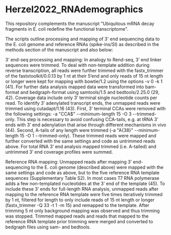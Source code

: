 # Herzel2022_RNAdemographics
This repository complements the manuscript "Ubiquitous mRNA decay fragments in E. coli redefine the functional transcriptome".

The scripts outline processing and mapping of 3' end sequencing data to the E. coli genome and reference RNAs (spike-ins/SI) as described in the methods section of the manuscript and also below:

3‘ end-seq processing and mapping:
In analogy to Rend-seq, 3’ end linker sequences were trimmed. To deal with non-template addition during reverse transcription, all reads were further trimmed with the fastx_trimmer of the fastxtoolkit/0.0.13 by 1 nt at their 5’end and only reads of 15 nt length or longer were kept for mapping with bowtie/1.2 using the options -v 0 -k 1 (41). For further data analysis mapped data were transformed into bam-format and bedgraph-format using samtools/1.5 and bedtools/2.25.0 (29, 42). Coverage data include only 3’ terminal single nucleotide counts per read. To identify 3’ adenylated transcript ends, the unmapped reads were trimmed using cutadapt/1.16 (43). First, 3’ terminal CCAs were removed with the following settings: -a "CCA$" --minimum-length 15 -O 3 --trimmed-only. This step is necessary to avoid confusing CCA-tails, e.g. at tRNA 3’ ends with 3’ end adenylation that arise through different mechanisms in vivo (44). Second, A-tails of any length were trimmed (-a "A{38}" --minimum-length 15 -O 1 --trimmed-only). These trimmed reads were mapped and further converted with the same settings and code as untrimmed reads above. For total RNA 3’ end analysis mapped trimmed (i.e. A-tailed) and untrimmed 3’ end coverage profiles were summed. 

Reference RNA mapping:
Unmapped reads after mapping 3’ end-sequencing to the E. coli genome (described above) were mapped with the same settings and code as above, but to the five reference RNA template sequences (Supplementary Table S2). In most cases T7 RNA polymerase adds a few non-templated nucleotides at the 3’ end of the template (45). To include these 3’ ends for full-length RNA analysis, unmapped reads after mapping to the reference RNA template were five times iteratively trimmed by 1 nt, filtered for length to only include reads of 15 nt length or longer (fastx_trimmer -Q 33 -t 1 -m 15) and remapped to the template. After trimming 5 nt only background mapping was observed and thus trimming was stopped. Trimmed mapped reads and reads that mapped to the reference RNA template prior trimming were merged and converted to bedgraph files using sam- and bedtools. 
